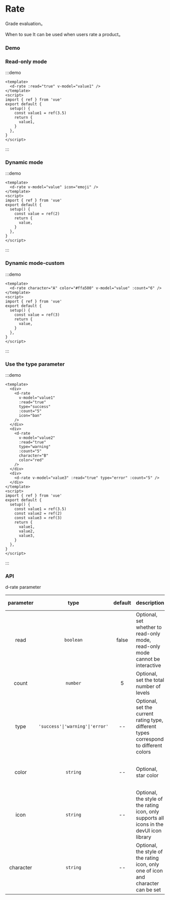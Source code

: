 # Rate

Grade evaluation。

When to sue 
It can be used when users rate a product。

### Demo

### Read-only mode

:::demo

```vue
<template>
  <d-rate :read="true" v-model="value1" />
</template>
<script>
import { ref } from 'vue'
export default {
  setup() {
    const value1 = ref(3.5)
    return {
      value1,
    }
  },
}
</script>
```

:::

### Dynamic mode

:::demo

```vue
<template>
  <d-rate v-model="value" icon="emoji" />
</template>
<script>
import { ref } from 'vue'
export default {
  setup() {
    const value = ref(2)
    return {
      value,
    }
  },
}
</script>
```

:::

### Dynamic mode-custom

:::demo

```vue
<template>
  <d-rate character="A" color="#ffa500" v-model="value" :count="6" />
</template>
<script>
import { ref } from 'vue'
export default {
  setup() {
    const value = ref(3)
    return {
      value,
    }
  },
}
</script>
```

:::

### Use the type parameter

:::demo

```vue
<template>
  <div>
    <d-rate
      v-model="value1"
      :read="true"
      type="success"
      :count="5"
      icon="ban"
    />
  </div>
  <div>
    <d-rate
      v-model="value2"
      :read="true"
      type="warning"
      :count="5"
      character="B"
      color="red"
    />
  </div>
  <div>
    <d-rate v-model="value3" :read="true" type="error" :count="5" />
  </div>
</template>
<script>
import { ref } from 'vue'
export default {
  setup() {
    const value1 = ref(3.5)
    const value2 = ref(2)
    const value3 = ref(3)
    return {
      value1,
      value2,
      value3,
    }
  },
}
</script>
```

:::

### API

d-rate parameter

|   parameter    |              type               | default | description                                                     | jump Demo                           |
| :-------: | :-----------------------------: | :----: | :------------------------------------------------------- | ----------------------------------- |
|   read    |            `boolean`            | false  | Optional, set whether to read-only mode, read-only mode cannot be interactive               | [只读模式](#只读模式)               |
|   count   |            `number`             |   5    | Optional, set the total number of levels                                       | [只读模式](#只读模式)               |
|   type    | `'success'\|'warning'\|'error'` |   --   | Optional, set the current rating type, different types correspond to different colors           | [使用 type 参数](#使用-type-参数)   |
|   color   |            `string`             |   --   | Optional, star color                                           | [动态模式-自定义](#动态模式-自定义) |
|   icon    |            `string`             |   --   | Optional, the style of the rating icon, only supports all icons in the devUI icon library      | [动态模式](#动态模式)               |
| character |            `string`             |   --   | Optional, the style of the rating icon, only one of icon and character can be set | [动态模式-自定义](#动态模式-自定义) |
